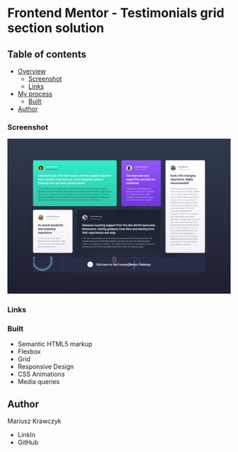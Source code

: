 # Frontend Mentor - Testimonials grid section solution

## Table of contents

- [Overview](#overview)
  - [Screenshot](#screenshot)
  - [Links](#links)
- [My process](#my-process)
  - [Built](#built)
- [Author](#author)

### Screenshot

![](./design/screenshot.png.png)

### Links

### Built

- Semantic HTML5 markup
- Flexbox
- Grid
- Responsive Design
- CSS Animations
- Media queries

## Author

Mariusz Krawczyk

- LinkIn
- GitHub
